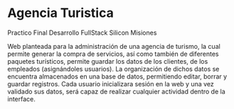 # Agencia Turistica
Practico Final Desarrollo FullStack Silicon Misiones

Web planteada para la administración de una agencia de turismo, la cual permite generar la compra de servicios, así como también de diferentes paquetes turísticos, permite guardar los datos de los clientes, de los empleados (asignándoles usuarios). La organización de dichos datos se encuentra almacenados en una base de datos, permitiendo editar, borrar y guardar registros. Cada usuario inicializara sesión en la web y una vez validado sus datos, será capaz de realizar cualquier actividad dentro de la interface.
